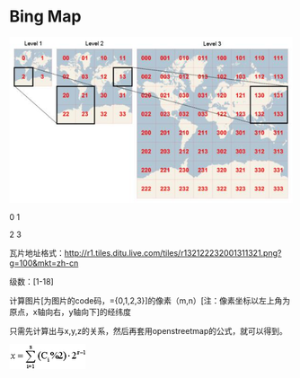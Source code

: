 #   Bing Map

![Alt text](../assets/14.jpg)
    
0    1

2    3

瓦片地址格式：http://r1.tiles.ditu.live.com/tiles/r132122232001311321.png?g=100&mkt=zh-cn

级数：[1-18] 

计算图片[为图片的code码，={0,1,2,3}]的像素（m,n）[注：像素坐标以左上角为原点，x轴向右，y轴向下]的经纬度

只需先计算出与x,y,z的关系，然后再套用openstreetmap的公式，就可以得到。

![Alt text](../assets/15.png)

